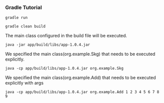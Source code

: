 ### Gradle Tutorial
```shell
gradle run 
```
```shell
gradle clean build 
```

The main class configured in the build file will be executed.
```shell
java -jar app/build/libs/app-1.0.4.jar
```

We specified the main class(org.example.Skg) that needs to be executed explicitly.
```shell
java -cp app/build/libs/app-1.0.4.jar org.example.Skg
```

We specified the main class(org.example.Add) that needs to be executed explicitly with args
```shell
java -cp app/build/libs/app-1.0.4.jar org.example.Add 1 2 3 4 5 6 7 8 9
```
